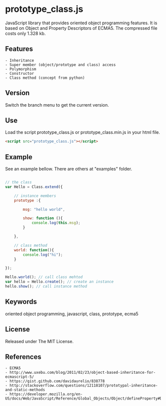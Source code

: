 # prototype_class.js

JavaScript library that provides oriented object programming features.
It is based on Object and Property Descriptors of ECMA5. The compressed file costs only 1.328 kb.

## Features

    - Inheritance
    - Super member (object/prototype and class) access
    - Polymorphism
    - Constructor
    - Class method (concept from python)

## Version

Switch the branch menu to get the current version.

## Use

Load the script prototype_class.js or prototype_class.min.js in your html file.

```html
<script src="prototype_class.js"></script>
```

## Example

See an example bellow. There are others at "examples" folder.

```js

// the class
var Hello = Class.extend({

    // instance members
    prototype :{

        msg: "hello world",

        show: function (){
            console.log(this.msg);
        }

    },

    // class method
    world: function(){
        console.log("hi");
    }

});

Hello.world(); // call class mehtod
var hello = Hello.create(); // create an instance
hello.show(); // call instance method

```

## Keywords

oriented object programming, javascript, class, prototype, ecma5

## License

Released under The MIT License.

## References

    - ECMA5
    - http://www.uxebu.com/blog/2011/02/23/object-based-inheritance-for-ecmascript-5/
    - https://gist.github.com/davidaurelio/838778
    - http://stackoverflow.com/questions/12118107/prototypal-inheritance-and-static-methods
    - https://developer.mozilla.org/en-US/docs/Web/JavaScript/Reference/Global_Objects/Object/defineProperty#Description
